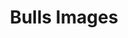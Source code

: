 ---
title: Bulls Images
resources:
  - name: LOOSLI TRIAD 287
    params:
      lot: 1
      tag: '287'
    src: 287_IMG_8533.jpg
    title: 'Lot 1: Loosli Triad 287'
  - name: LOOSLI STOCKMARKET 292
    params:
      lot: 2
      tag: '292'
    src: 292_IMG_8638.jpg
    title: 'Lot 2: Loosli Stockmarket 292'
  - name: LOOSLI PERSEVERANCE 2109
    params:
      lot: 3
      tag: '210'
    src: 210_IMG_8807.jpg
    title: 'Lot 3: Loosli Perseverance 2109'
  - name: LOOSLI PERSEVERANCE 2109
    params:
      lot: 3
      tag: '2109'
    src: 2109_IMG_8994.jpg
    title: 'Lot 3: Loosli Perseverance 2109'
  - name: LOOSLI SPARTACUS 257
    params:
      lot: 4
      tag: '257'
    src: 257_IMG_8896.jpg
    title: 'Lot 4: Loosli Spartacus 257'
  - name: LOOSLI ULTIMATUM 203
    params:
      lot: 5
      tag: '203'
    src: 203_IMG_8921.jpg
    title: 'Lot 5: Loosli Ultimatum 203'
  - name: LOOSLI PORTFOLIO 285
    params:
      lot: 6
      tag: '285'
    src: 285_IMG_9100.jpg
    title: 'Lot 6: Loosli Portfolio 285'
  - name: LOOSLI ENERGIZE 200
    params:
      lot: 7
      tag: '200'
    src: 200_IMG_8962.jpg
    title: 'Lot 7: Loosli Energize 200'
  - name: LOOSLI MISSION 224
    params:
      lot: 8
      tag: '224'
    src: 224_IMG_8706.jpg
    title: 'Lot 8: Loosli Mission 224'
  - name: LOOSLI PROFITEER 260
    params:
      lot: 10
      tag: '260'
    src: 260_IMG_8836.jpg
    title: 'Lot 10: Loosli Profiteer 260'
  - name: LOOSLI TRIAD 207
    params:
      lot: 11
      tag: '207'
    src: 207_IMG_8743.jpg
    title: 'Lot 11: Loosli Triad 207'
  - name: LOOSLI STATUS 214
    params:
      lot: 12
      tag: '214'
    src: 214_IMG_9289.jpg
    title: 'Lot 12: Loosli Status 214'
  - name: LOOSLI STOCKMARKET 206
    params:
      lot: 13
      tag: '206'
    src: 206_IMG_8782.jpg
    title: 'Lot 13: Loosli Stockmarket 206'
  - name: LOOSLI STILLWATER 268
    params:
      lot: 14
      tag: '268'
    src: 268_IMG_9311.jpg
    title: 'Lot 14: Loosli Stillwater 268'
  - name: LOOSLI SPARTACUS 283
    params:
      lot: 15
      tag: '283'
    src: 283_IMG_8776.jpg
    title: 'Lot 15: Loosli Spartacus 283'
  - name: LOOSLI ULTIMATUM 201
    params:
      lot: 16
      tag: '201'
    src: 201_IMG_8937.jpg
    title: 'Lot 16: Loosli Ultimatum 201'
  - name: LOOSLI SUMMIT 202
    params:
      lot: 17
      tag: '202'
    src: 202_IMG_9210.jpg
    title: 'Lot 17: Loosli Summit 202'
  - name: LOOSLI ULTIMATUM 216
    params:
      lot: 18
      tag: '216'
    src: 216_IMG_8480.jpg
    title: 'Lot 18: Loosli Ultimatum 216'
  - name: LOOSLI STOCKMARKET 230
    params:
      lot: 19
      tag: '230'
    src: 230_IMG_9254.jpg
    title: 'Lot 19: Loosli Stockmarket 230'
  - name: LOOSLI SILVER 2179
    params:
      lot: 20
      tag: '2179'
    src: 2179_IMG_9414.jpg
    title: 'Lot 20: Loosli Silver 2179'
  - name: LOOSLI EPIC 219
    params:
      lot: 22
      tag: '219'
    src: 219_IMG_8751.jpg
    title: 'Lot 22: Loosli Epic 219'
  - name: LOOSLI ULTIMATUM 263
    params:
      lot: 23
      tag: '263'
    src: 263_IMG_9338.jpg
    title: 'Lot 23: Loosli Ultimatum 263'
  - name: LOOSLI SPARTACUS 2103
    params:
      lot: 24
      tag: '2103'
    src: 2103_IMG_8827.jpg
    title: 'Lot 24: Loosli Spartacus 2103'
  - name: LOOSLI SPARTACUS 262
    params:
      lot: 25
      tag: '262'
    src: 262_IMG_8452.jpg
    title: 'Lot 25: Loosli Spartacus 262'
  - name: LOOSLI SPARTACUS 280
    params:
      lot: 26
      tag: '280'
    src: 280_IMG_9060.jpg
    title: 'Lot 26: Loosli Spartacus 280'
  - name: LOOSLI STOCKMARKET 215
    params:
      lot: 27
      tag: '215'
    src: 215_IMG_8848.jpg
    title: 'Lot 27: Loosli Stockmarket 215'
  - name: LOOSLI SPARTACUS 223
    params:
      lot: 28
      tag: '223'
    src: 223_IMG_8689.jpg
    title: 'Lot 28: Loosli Spartacus 223'
  - name: LOOSLI STOCKMARKET 226
    params:
      lot: 29
      tag: '226'
    src: 226_IMG_8355.jpg
    title: 'Lot 29: Loosli Stockmarket 226'
  - name: LOOSLI STOCKMARKET 225
    params:
      lot: 30
      tag: '225'
    src: 225_IMG_9070.jpg
    title: 'Lot 30: Loosli Stockmarket 225'
  - name: LOOSLI MISSION 237
    params:
      lot: 31
      tag: '237'
    src: 237_IMG_8666.jpg
    title: 'Lot 31: Loosli Mission 237'
  - name: LOOSLI STOCKMARKET 286
    params:
      lot: 32
      tag: '286'
    src: 286_IMG_8463.jpg
    title: 'Lot 32: Loosli Stockmarket 286'
  - name: LOOSLI SUMMIT 239
    params:
      lot: 33
      tag: '239'
    src: 239_IMG_8292.jpg
    title: 'Lot 33: Loosli Summit 239'
  - name: LOOSLI STOCKMARKET 2104
    params:
      lot: 34
      tag: '2104'
    src: 2104_IMG_9395.jpg
    title: 'Lot 34: Loosli Stockmarket 2104'
  - name: LOOSLI STOCKMARKET 2105
    params:
      lot: 35
      tag: '2105'
    src: 2105_IMG_9283.jpg
    title: 'Lot 35: Loosli Stockmarket 2105'
  - name: LOOSLI SILVER 227
    params:
      lot: 37
      tag: '227'
    src: 227_IMG_8393.jpg
    title: 'Lot 37: Loosli Silver 227'
  - name: LOOSLI ULTIMATUM 256
    params:
      lot: 38
      tag: '256'
    src: 256_IMG_8409.jpg
    title: 'Lot 38: Loosli Ultimatum 256'
  - name: LOOSLI IMPETUS 2133
    params:
      lot: 39
      tag: '2133'
    src: 2133_IMG_9360.jpg
    title: 'Lot 39: Loosli Impetus 2133'
  - name: LOOSLI ULTIMATUM 2130
    params:
      lot: 40
      tag: '2130'
    src: 2130_IMG_8497.jpg
    title: 'Lot 40: Loosli Ultimatum 2130'
  - name: LOOSLI ULTIMATUM 2172
    params:
      lot: 41
      tag: '2172'
    src: 2172_IMG_8621.jpg
    title: 'Lot 41: Loosli Ultimatum 2172'
  - name: LOOSLI PROFITEER 2106
    params:
      lot: 42
      tag: '2106'
    src: 2106_IMG_8274.jpg
    title: 'Lot 42: Loosli Profiteer 2106'
  - name: LOOSLI EPIC 247
    params:
      lot: 43
      tag: '247'
    src: 247_IMG_8586.jpg
    title: 'Lot 43: Loosli Epic 247'
  - name: LOOSLI PROFITEER 208
    params:
      lot: 45
      tag: '208'
    src: 208_IMG_9026.jpg
    title: 'Lot 45: Loosli Profiteer 208'
  - name: LOOSLI SPARTACUS 272
    params:
      lot: 46
      tag: '272'
    src: 272_IMG_8376.jpg
    title: 'Lot 46: Loosli Spartacus 272'
  - name: LOOSLI MISSION 229
    params:
      lot: 47
      tag: '229'
    src: 229_IMG_9228.jpg
    title: 'Lot 47: Loosli Mission 229'
  - name: LOOSLI STATUS 251
    params:
      lot: 48
      tag: '251'
    src: 251_IMG_8973.jpg
    title: 'Lot 48: Loosli Status 251'
  - name: LOOSLI TRIAD 245
    params:
      lot: 49
      tag: '245'
    src: 245_IMG_8547.jpg
    title: 'Lot 49: Loosli Triad 245'
  - name: LOOSLI ULTIMATUM 2148
    params:
      lot: 50
      tag: '2148'
    src: 2148_IMG_9385.jpg
    title: 'Lot 50: Loosli Ultimatum 2148'
  - name: LOOSLI SPARTACUS 242
    params:
      lot: 52
      tag: '242'
    src: 242_IMG_9129.jpg
    title: 'Lot 52: Loosli Spartacus 242'
  - name: LOOSLI PORTFOLIO 2132
    params:
      lot: 57
      tag: '2132'
    src: 2132_IMG_9154.jpg
    title: 'Lot 57: Loosli Portfolio 2132'
  - name: LOOSLI PERSEVERANCE 273
    params:
      lot: 59
      tag: '273'
    src: 273_IMG_8509.jpg
    title: 'Lot 59: Loosli Perseverance 273'
  - name: LOOSLI ULTIMATUM 270
    params:
      lot: 66
      tag: '270'
    src: 270_IMG_8727.jpg
    title: 'Lot 66: Loosli Ultimatum 270'
  - name: LOOSLI MISSION 2162
    params:
      lot: 69
      tag: '2162'
    src: 2162_IMG_9194.jpg
    title: 'Lot 69: Loosli Mission 2162'
  - name: LOOSLI PROFITEER 2119
    params:
      lot: 70
      tag: '2119'
    src: 2119_IMG_8429.jpg
    title: 'Lot 70: Loosli Profiteer 2119'
  - name: LOOSLI SILVER 2141
    params:
      lot: 73
      tag: '2141'
    src: 2141_IMG_8333.jpg
    title: 'Lot 73: Loosli Silver 2141'
  - name: LOOSLI IMPETUS 2136
    params:
      lot: 83
      tag: '2136'
    src: 2136_IMG_9007.jpg
    title: 'Lot 83: Loosli Impetus 2136'

---